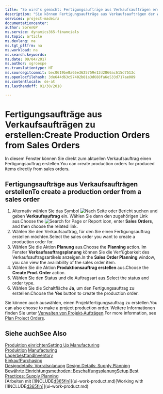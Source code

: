 ```yaml
---
title: "So wird's gemacht: Fertigungsaufträge aus Verkaufsaufträgen erstellen | Microsoft Docs"
description: "Sie können Fertigungsaufträge aus Verkaufsaufträgen der Abteilung Vertrieb und Marketing erstellen."
services: project-madeira
documentationcenter: 
author: SorenGP
ms.service: dynamics365-financials
ms.topic: article
ms.devlang: na
ms.tgt_pltfrm: na
ms.workload: na
ms.search.keywords: 
ms.date: 09/04/2017
ms.author: sgroespe
ms.translationtype: HT
ms.sourcegitcommit: bec0619be0a65e3625759e13d2866ac615d7513c
ms.openlocfilehash: 3de644d63c57402b81a3d688fa6e533d717ae089
ms.contentlocale: de-at
ms.lasthandoff: 01/30/2018

---
```

# <a name="create-production-orders-from-sales-orders"></a><span data-ttu-id="71b64-103">Fertigungsaufträge aus Verkaufsaufträgen zu erstellen:</span><span class="sxs-lookup"><span data-stu-id="71b64-103">Create Production Orders from Sales Orders</span></span>
<span data-ttu-id="71b64-104">In diesem Fenster können Sie direkt zum aktuellen Verkaufsauftrag einen Fertigungsauftrag erstellen.</span><span class="sxs-lookup"><span data-stu-id="71b64-104">You can create production orders for produced items directly from sales orders.</span></span>  

## <a name="to-create-a-production-order-from-a-sales-order"></a><span data-ttu-id="71b64-105">Fertigungsaufträge aus Verkaufsaufträgen erstellen</span><span class="sxs-lookup"><span data-stu-id="71b64-105">To create a production order from a sales order</span></span>  

1.  <span data-ttu-id="71b64-106">Alternativ wählen Sie das Symbol ![Nach Seite oder Bericht suchen](media/ui-search/search_small.png "Nach Seite oder Bericht suchen") und geben **Verkaufsauftrag** ein. Wählen Sie dann den zugehörigen Link aus.</span><span class="sxs-lookup"><span data-stu-id="71b64-106">Choose the ![Search for Page or Report](media/ui-search/search_small.png "Search for Page or Report icon") icon, enter **Sales Orders**, and then choose the related link.</span></span>  
2.  <span data-ttu-id="71b64-107">Wählen Sie den Verkaufsauftrag, für den Sie einen Fertigungsauftrag erstellen möchten.</span><span class="sxs-lookup"><span data-stu-id="71b64-107">Select the sales order you want to create a production order for.</span></span>  
3.  <span data-ttu-id="71b64-108">Wählen Sie die Aktion **Planung** aus.</span><span class="sxs-lookup"><span data-stu-id="71b64-108">Choose the **Planning** action.</span></span> <span data-ttu-id="71b64-109">Im Fenster **Verkaufsauftragsplanung** können Sie die Verfügbarkeit des Verkaufsauftragsartikels anzeigen.</span><span class="sxs-lookup"><span data-stu-id="71b64-109">In the **Sales Order Planning** window, you can view the availability of the sales order item.</span></span>  
4.  <span data-ttu-id="71b64-110">Wählen Sie die Aktion **Produktionsauftrag erstellen** aus.</span><span class="sxs-lookup"><span data-stu-id="71b64-110">Choose the **Create Prod. Order** action.</span></span>  
5.  <span data-ttu-id="71b64-111">Wählen Sie den Status und die Auftragsart aus.</span><span class="sxs-lookup"><span data-stu-id="71b64-111">Select the status and order type.</span></span>  
6.  <span data-ttu-id="71b64-112">Wählen Sie die Schaltfläche **Ja**, um den Fertigungsauftrag zu erstellen.</span><span class="sxs-lookup"><span data-stu-id="71b64-112">Choose the **Yes** button to create the production order.</span></span>

<span data-ttu-id="71b64-113">Sie können auch auswählen, einen Projektfertigungsauftrag zu erstellen.</span><span class="sxs-lookup"><span data-stu-id="71b64-113">You can also choose to make a project production order.</span></span> <span data-ttu-id="71b64-114">Weitere Informationen finden Sie unter [Verwalten von Projekt-Aufträgen](production-how-to-plan-project-orders.md).</span><span class="sxs-lookup"><span data-stu-id="71b64-114">For more information, see [Plan Project Orders](production-how-to-plan-project-orders.md).</span></span>   

## <a name="see-also"></a><span data-ttu-id="71b64-115">Siehe auch</span><span class="sxs-lookup"><span data-stu-id="71b64-115">See Also</span></span>  
[<span data-ttu-id="71b64-116">Produktion einrichten</span><span class="sxs-lookup"><span data-stu-id="71b64-116">Setting Up Manufacturing</span></span>](production-configure-production-processes.md)  
<span data-ttu-id="71b64-117">[Produktion](production-manage-manufacturing.md)  </span><span class="sxs-lookup"><span data-stu-id="71b64-117">[Manufacturing](production-manage-manufacturing.md)  </span></span>  
[<span data-ttu-id="71b64-118">Lagerbesttand</span><span class="sxs-lookup"><span data-stu-id="71b64-118">Inventory</span></span>](inventory-manage-inventory.md)  
[<span data-ttu-id="71b64-119">Einkauf</span><span class="sxs-lookup"><span data-stu-id="71b64-119">Purchasing</span></span>](purchasing-manage-purchasing.md)  
<span data-ttu-id="71b64-120">[Designdetails: Vorratsplanung](design-details-supply-planning.md) </span><span class="sxs-lookup"><span data-stu-id="71b64-120">[Design Details: Supply Planning](design-details-supply-planning.md) </span></span>  
[<span data-ttu-id="71b64-121">Bewährte Einrichtungsmethoden: Beschaffungsplanung</span><span class="sxs-lookup"><span data-stu-id="71b64-121">Setup Best Practices: Supply Planning</span></span>](setup-best-practices-supply-planning.md)  
<span data-ttu-id="71b64-122">[Arbeiten mit [!INCLUDE[d365fin](includes/d365fin_md.md)]](ui-work-product.md)</span><span class="sxs-lookup"><span data-stu-id="71b64-122">[Working with [!INCLUDE[d365fin](includes/d365fin_md.md)]](ui-work-product.md)</span></span>

